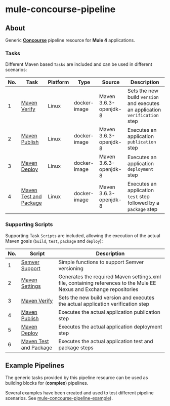 # mule-concourse-pipeline

## About
Generic [**Concourse**](https://concourse-ci.org/) pipeline resource for **Mule 4** applications. 

### Tasks
Different Maven based `Tasks` are included and can be used in different scenarios:

|No.|Task|Platform|Type|Source|Description
|---|---|---|---|---|---
|1|[Maven Verify](./tasks/maven-verify.yml)|Linux|docker-image|Maven 3.6.3-openjdk-8|Sets the new build `version` and executes an application `verification` step
|2|[Maven Publish](./tasks/maven-publish.sh)|Linux|docker-image|Maven 3.6.3-openjdk-8|Executes an application `publication` step
|3|[Maven Deploy](./tasks/maven-deploy.sh)|Linux|docker-image|Maven 3.6.3-openjdk-8|Executes an application `deployment` step
|4|[Maven Test and Package](./tasks/maven-test-and-package.sh)|Linux|docker-image|Maven 3.6.3-openjdk-8|Executes an application `test` step followed by a `package` step

### Supporting Scripts
Supporting Task `Scripts` are included, allowing the execution of the actual Maven goals (`build`, `test`, `package` and `deploy`):

|No.|Script|Description
|---|---|---
|1|[Semver Support](./tasks/common.sh)|Simple functions to support  Semver versioning
|2|[Maven Settings](./tasks/generate-settings.sh)|Generates the required Maven settings.xml file, containing references to the Mule EE Nexus and Exchange repositories
|3|[Maven Verify](./tasks/maven-verify.sh)|Sets the new build version and executes the actual application verification step
|4|[Maven Publish](./tasks/maven-publish.sh)|Executes the actual application publication step
|5|[Maven Deploy](./tasks/maven-deploy.sh)|Executes the actual application deployment step
|6|[Maven Test and Package](./tasks/maven-test-and-package.sh)|Executes the actual application test and package steps

## Example Pipelines
The generic tasks provided by this pipeline resource can be used as building blocks for (**complex**) pipelines.

Several examples have been created and used to test different pipeline scenarios. See [mule-concourse-pipeline-example](https://github.com/mulesoft-catalyst/mule-concourse-pipeline-example)). 



